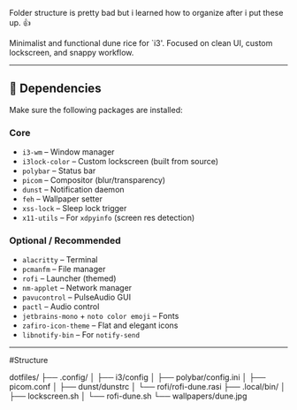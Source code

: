 Folder structure is pretty bad but i learned how to organize after i put these up. 👍



Minimalist and functional dune rice for `i3'. Focused on clean UI, custom lockscreen, and snappy workflow.

---

## 🧩 Dependencies

Make sure the following packages are installed:

### Core
- `i3-wm` – Window manager
- `i3lock-color` – Custom lockscreen (built from source)
- `polybar` – Status bar
- `picom` – Compositor (blur/transparency)
- `dunst` – Notification daemon
- `feh` – Wallpaper setter
- `xss-lock` – Sleep lock trigger
- `x11-utils` – For `xdpyinfo` (screen res detection)

### Optional / Recommended
- `alacritty` – Terminal
- `pcmanfm` – File manager
- `rofi` – Launcher (themed)
- `nm-applet` – Network manager
- `pavucontrol` – PulseAudio GUI
- `pactl` – Audio control
- `jetbrains-mono` + `noto color emoji` – Fonts
- `zafiro-icon-theme` – Flat and elegant icons
- `libnotify-bin` – For `notify-send`

---


#Structure

dotfiles/
├── .config/
│   ├── i3/config
│   ├── polybar/config.ini
│   ├── picom.conf
│   ├── dunst/dunstrc
│   └── rofi/rofi-dune.rasi
├── .local/bin/
│   ├── lockscreen.sh
│   └── rofi-dune.sh
└── wallpapers/dune.jpg
